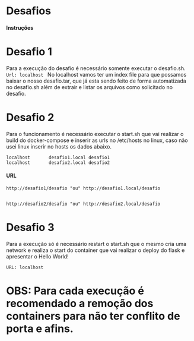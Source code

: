 # Desafios

#### Instruções

# Desafio 1 #

Para a execução do desafio é necessário somente executar o desafio.sh.
```Url: localhost ```
No localhost vamos ter um index file para que possamos baixar o nosso desafio.tar, que já esta sendo feito de forma automatizada no desafio.sh além de extrair e listar os arquivos como solicitado no desafio.


# Desafio 2 #

Para o funcionamento é necessário executar o start.sh que vai realizar o build do docker-compose e inserir as urls no /etc/hosts no linux, caso não usei linux inserir no hosts os dados abaixo.

```
localhost       desafio1.local desafio1
localhost       desafio2.local desafio2
```

#### URL 
```
http://desafio1/desafio "ou" http://desafio1.local/desafio


http://desafio2/desafio "ou" http://desafio2.local/desafio

``` 
# Desafio 3 #

Para a execução só é necessário restart o start.sh que o mesmo cria uma network e realiza o start do container que vai realizar o deploy do flask e apresentar o Hello World!

``` URL: localhost ```

# OBS: Para cada execução é recomendado a remoção dos containers para não ter conflito de porta e afins.



